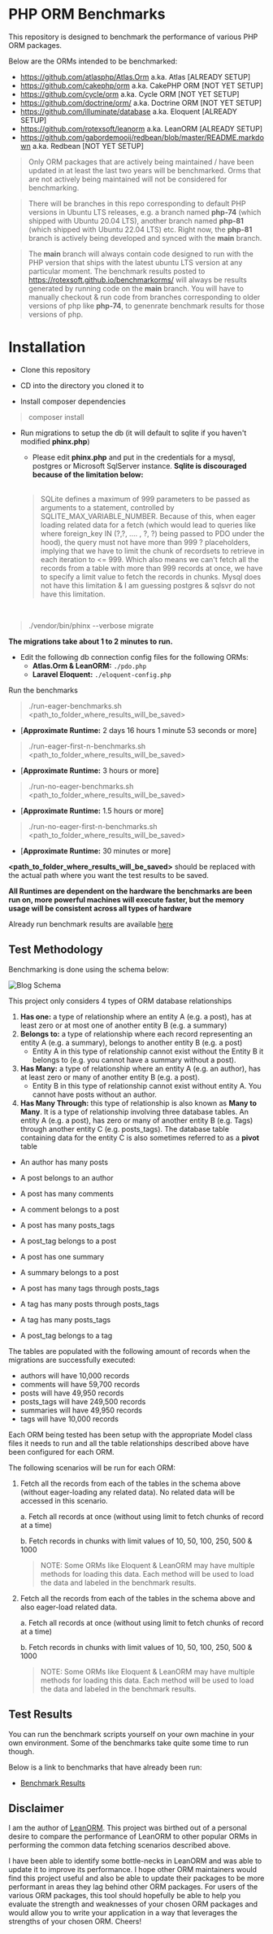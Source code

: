 # PHP ORM Benchmarks

This repository is designed to benchmark the performance of various PHP ORM packages.

Below are the ORMs intended to be benchmarked:

- https://github.com/atlasphp/Atlas.Orm a.ka. Atlas [ALREADY SETUP]
- https://github.com/cakephp/orm a.ka. CakePHP ORM [NOT YET SETUP]
- https://github.com/cycle/orm a.ka. Cycle ORM [NOT YET SETUP]
- https://github.com/doctrine/orm/ a.ka. Doctrine ORM [NOT YET SETUP]
- https://github.com/illuminate/database a.ka. Eloquent [ALREADY SETUP]
- https://github.com/rotexsoft/leanorm a.ka. LeanORM [ALREADY SETUP]
- https://github.com/gabordemooij/redbean/blob/master/README.markdown a.ka. Redbean [NOT YET SETUP]

> Only ORM packages that are actively being maintained / have been 
updated in at least the last two years will be benchmarked. Orms that are not
actively being maintained will not be considered for benchmarking.

> There will be branches in this repo corresponding to default PHP versions in 
Ubuntu LTS releases, e.g. a branch named **php-74** (which shipped with Ubuntu 
20.04 LTS), another branch named **php-81** (which shipped with Ubuntu 22.04 LTS) 
etc. Right now, the **php-81** branch is actively being developed and synced with
the **main** branch. 

> The **main** branch will always contain code designed to run with the PHP version 
that ships with the latest ubuntu LTS version at any particular moment. The benchmark 
results posted to https://rotexsoft.github.io/benchmarkorms/ will always be results
generated by running code on the **main** branch. You will have to manually checkout
& run code from branches corresponding to older versions of php like **php-74**, to
genenrate benchmark results for those versions of php.


# Installation

- Clone this repository

- CD into the directory you cloned it to

- Install composer dependencies
>composer install


- Run migrations to setup the db (it will default to sqlite if you haven't modified **phinx.php**)
    - Please edit **phinx.php** and put in the credentials for a mysql, postgres or Microsoft SqlServer instance. **Sqlite is discouraged because of the limitation below:**

    <br>

    > SQLite defines a maximum of 999 parameters to be passed as arguments to a 
    statement, controlled by SQLITE_MAX_VARIABLE_NUMBER. Because of this, when
    eager loading related data for a fetch (which would lead to queries like
    where foreign_key IN (?,?, .... , ?, ?) being passed to PDO under the hood),
    the query must not have more than 999 ? placeholders, implying that we have 
    to limit the chunk of recordsets to retrieve in each iteration to <= 999. 
    Which also means we can't fetch all the records from a table with more than
    999 records at once, we have to specify a limit value to fetch the records
    in chunks. Mysql does not have this limitation & I am guessing postgres & sqlsvr do not
    have this limitation.

    <br>
    
>./vendor/bin/phinx --verbose migrate

**The migrations take about 1 to 2 minutes to run.**

- Edit the following db connection config files for the following ORMs:
    - **Atlas.Orm & LeanORM:** `./pdo.php`
    - **Laravel Eloquent:** `./eloquent-config.php`

Run the benchmarks

> ./run-eager-benchmarks.sh <path_to_folder_where_results_will_be_saved>

*  [**Approximate Runtime:** 2 days 16 hours 1 minute 53 seconds or more]

> ./run-eager-first-n-benchmarks.sh <path_to_folder_where_results_will_be_saved>

*  [**Approximate Runtime:** 3 hours or more]

> ./run-no-eager-benchmarks.sh <path_to_folder_where_results_will_be_saved>

*  [**Approximate Runtime:** 1.5 hours or more]

> ./run-no-eager-first-n-benchmarks.sh <path_to_folder_where_results_will_be_saved>

*  [**Approximate Runtime:** 30 minutes or more]

**<path_to_folder_where_results_will_be_saved>** should be replaced with the actual path where you want the test results to be saved.

**All Runtimes are dependent on the hardware the benchmarks are been run on, more powerful machines will execute faster, but the memory usage will be consistent across all types of hardware**

Already run benchmark results are available [here](https://rotexsoft.github.io/benchmarkorms)

## Test Methodology

Benchmarking is done using the schema below:

![Blog Schema](blog-db.png)

This project only considers 4 types of ORM database relationships
1. **Has one:** a type of relationship where an entity A (e.g. a post), has at least zero or at most one of another entity B (e.g. a summary)
2. **Belongs to:** a type of relationship where each record representing an entity A (e.g. a summary), belongs to another entity B (e.g. a post)
    - Entity A in this type of relationship cannot exist without the Entity B it belongs to (e.g. you cannot have a summary without a post).
3. **Has Many:** a type of relationship where an entity A (e.g. an author),  has at least zero or many of another entity B (e.g. a post). 
    - Entity B in this type of relationship cannot exist without entity A. You cannot have posts without an author.
4. **Has Many Through:** this type of relationship is also known as **Many to Many**. It is a type of relationship involving three database tables. An entity A (e.g. a post), has zero or many of another entity B (e.g. Tags) through another entity C (e.g. posts_tags). The database table containing data for the entity C is also sometimes referred to as a **pivot** table

- An author has many posts
- A post belongs to an author

- A post has many comments
- A comment belongs to a post

- A post has many posts_tags
- A post_tag belongs to a post

- A post has one summary
- A summary belongs to a post

- A post has many tags through posts_tags
- A tag has many posts through posts_tags

- A tag has many posts_tags
- A post_tag belongs to a tag

The tables are populated with the following amount of records when the migrations are successfully executed:

- authors will have 10,000 records
- comments will have 59,700 records
- posts will have 49,950 records
- posts_tags will have 249,500 records
- summaries will have 49,950 records
- tags will have 10,000 records

Each ORM being tested has been setup with the appropriate Model class files it 
needs to run and all the table relationships described above have been configured 
for each ORM.

The following scenarios will be run for each ORM:

1. Fetch all the records from each of the tables in the schema above 
(without eager-loading any related data). No related data will be 
accessed in this scenario.

    a. Fetch all records at once (without using limit to fetch chunks of record at a time)

    b. Fetch records in chunks with limit values of 10, 50, 100, 250, 500 & 1000 
    > NOTE: Some ORMs like Eloquent & LeanORM may have multiple methods for loading this data. Each method will be used to load the data and labeled in the benchmark results.

2. Fetch all the records from each of the tables in the schema above 
and also eager-load related data.

    a. Fetch all records at once (without using limit to fetch chunks of record at a time)
    
    b. Fetch records in chunks with limit values of 10, 50, 100, 250, 500 & 1000 
    > NOTE: Some ORMs like Eloquent & LeanORM may have multiple methods for loading this data. Each method will be used to load the data and labeled in the benchmark results.


## Test Results
You can run the benchmark scripts yourself on your own machine in your own environment. 
Some of the benchmarks take quite some time to run though. 

Below is a link to benchmarks that have already been run:

* [Benchmark Results](https://rotexsoft.github.io/benchmarkorms)


## Disclaimer

I am the author of [LeanORM](https://github.com/rotexsoft/leanorm). This project 
was birthed out of a personal desire to compare the performance of LeanORM to 
other popular ORMs in performing the common data fetching scenarios described above. 

I have been able to identify some bottle-necks in LeanORM and was able to update 
it to improve its performance. I hope other ORM maintainers would find this project 
useful and also be able to update their packages to be more performant in areas they 
lag behind other ORM packages. For users of the various ORM packages, this tool should 
hopefully be able to help you evaluate the strength and weaknesses of your chosen ORM 
packages and would allow you to write your application in a way that leverages the 
strengths of your chosen ORM. Cheers!